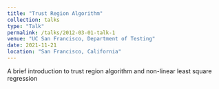 ```yaml
---
title: "Trust Region Algorithm"
collection: talks
type: "Talk"
permalink: /talks/2012-03-01-talk-1
venue: "UC San Francisco, Department of Testing"
date: 2021-11-21
location: "San Francisco, California"
---
```


A brief introduction to trust region algorithm and non-linear least square regression
